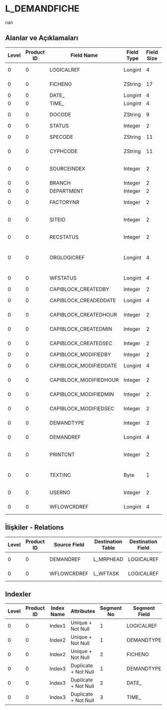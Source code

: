 # L_DEMANDFICHE

nan

## Alanlar ve Açıklamaları

| Level | Product ID | Field Name | Field Type | Field Size | Field Offset | Türkçe Açıklama | Expression |
| ----- | ---------- | ---------- | ---------- | ---------- | ------------ | --------------- | ---------- |
| 0 | 0 | LOGICALREF | Longint | 4 | 0 | Logical Reference | Logical Reference |
| 0 | 0 | FICHENO | ZString | 17 | 4 | Fiş Numarası | Fiche Number |
| 0 | 0 | DATE_ | Longint | 4 | 21 | Tarih | Date |
| 0 | 0 | TIME_ | Longint | 4 | 25 | Zaman | Time |
| 0 | 0 | DOCODE | ZString | 9 | 29 | Belge Numarası | Document Number |
| 0 | 0 | STATUS | Integer | 2 | 38 | Durumu | Status |
| 0 | 0 | SPECODE | ZString | 11 | 40 | Özel Kod | Auxiliary Code |
| 0 | 0 | CYPHCODE | ZString | 11 | 51 | Yetki Kodu | Authorization Code |
| 0 | 0 | SOURCEINDEX | Integer | 2 | 62 | Kaynak Ambar Numarası | Resource Warehouse number |
| 0 | 0 | BRANCH | Integer | 2 | 64 | Şube | Branch |
| 0 | 0 | DEPARTMENT | Integer | 2 | 66 | Bölüm | Department |
| 0 | 0 | FACTORYNR | Integer | 2 | 68 | Fabrika Numarası | Factory Number |
| 0 | 0 | SITEID | Integer | 2 | 70 | Veri Merkezi | Data Processing Site |
| 0 | 0 | RECSTATUS | Integer | 2 | 72 | Kayıt Durumu | Record Status |
| 0 | 0 | ORGLOGICREF | Longint | 4 | 74 | Orijinal Kayıt Log. Ref. | Original Record Logical Reference |
| 0 | 0 | WFSTATUS | Longint | 4 | 78 | Kullanımda Değil | Not In Use |
| 0 | 0 | CAPIBLOCK_CREATEDBY | Integer | 2 | 82 | Oluşturan | Created By |
| 0 | 0 | CAPIBLOCK_CREADEDDATE | Longint | 4 | 84 | Oluşturulma Tarihi | Created Date |
| 0 | 0 | CAPIBLOCK_CREATEDHOUR | Integer | 2 | 88 | Oluşturulma Saati | Created Hour |
| 0 | 0 | CAPIBLOCK_CREATEDMIN | Integer | 2 | 90 | Oluşturulma Dakikası | Created Minute |
| 0 | 0 | CAPIBLOCK_CREATEDSEC | Integer | 2 | 92 | Oluşturulma Saniyesi | Created Second |
| 0 | 0 | CAPIBLOCK_MODIFIEDBY | Integer | 2 | 94 | Değiştiren | Modified By |
| 0 | 0 | CAPIBLOCK_MODIFIEDDATE | Longint | 4 | 96 | Değiştirilme Tarihi | Modified Date |
| 0 | 0 | CAPIBLOCK_MODIFIEDHOUR | Integer | 2 | 100 | Değiştirilme Saati | Modified Hour |
| 0 | 0 | CAPIBLOCK_MODIFIEDMIN | Integer | 2 | 102 | Değiştirilme Dakikası | Modified Minute |
| 0 | 0 | CAPIBLOCK_MODIFIEDSEC | Integer | 2 | 104 | Değiştirilme Saniyesi | Modified Second |
| 0 | 0 | DEMANDTYPE | Integer | 2 | 106 | Talep Türü | Demand Entry Type |
| 0 | 0 | DEMANDREF | Longint | 4 | 108 | MRPHEAD Ref. | MRPHEAD Reference |
| 0 | 0 | PRINTCNT | Integer | 2 | 112 | Basılmış Toplam Hesap | Total Count Of Printed |
| 0 | 0 | TEXTINC | Byte | 1 | 114 | Ayrıntılı Açıklama İçerir | Contains Detail Description |
| 0 | 0 | USERNO | Integer | 2 | 115 | Kullanıcı numarası | User Number |
| 0 | 0 | WFLOWCRDREF | Longint | 4 | 117 | İş Akış Kartı Referansı | WFTASK Reference |

## İlişkiler - Relations

| Level | Product ID | Source Field | Destination Table | Destination Field | Relation Type | Extra Condition |
| ----- | ---------- | ------------ | ---------------- | ---------------- | ------------- | --------------- |
| 0 | 0 | DEMANDREF | L_MRPHEAD | LOGICALREF | one-to-one |  |
| 0 | 0 | WFLOWCRDREF | L_WFTASK | LOGICALREF | one-to-one |  |

## Indexler

| Level | Product ID | Index Name | Attributes | Segment No | Segment Field | Sense |
| ----- | ---------- | ---------- | ---------- | ---------- | ------------- | ----- |
| 0 | 0 | Index1 | Unique + Not Null | 1 | LOGICALREF | Ascending |
| 0 | 0 | Index2 | Unique + Not Null | 1 | DEMANDTYPE | Ascending |
| 0 | 0 | Index2 | Unique + Not Null | 2 | FICHENO | Ascending |
| 0 | 0 | Index3 | Duplicate + Not Null | 1 | DEMANDTYPE | Ascending |
| 0 | 0 | Index3 | Duplicate + Not Null | 2 | DATE_ | Ascending |
| 0 | 0 | Index3 | Duplicate + Not Null | 3 | TIME_ | Ascending |
